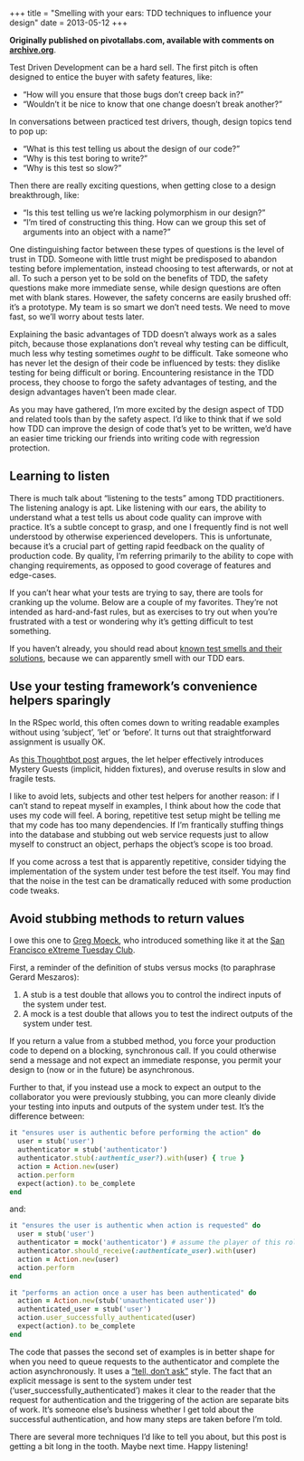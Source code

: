 +++
title = "Smelling with your ears: TDD techniques to influence your design"
date = 2013-05-12
+++

**Originally published on pivotallabs.com, available with comments on
[archive.org](https://web.archive.org/web/20140718182523/http://pivotallabs.com/smelling-with-ears-tdd-influence-design/)**.

Test Driven Development can be a hard sell. The first pitch is often designed
to entice the buyer with safety features, like:

- “How will you ensure that those bugs don’t creep back in?”
- “Wouldn’t it be nice to know that one change doesn’t break another?”

In conversations between practiced test drivers, though, design topics tend to
pop up:

- “What is this test telling us about the design of our code?”
- “Why is this test boring to write?”
- “Why is this test so slow?”

Then there are really exciting questions, when getting close to a design
breakthrough, like:

- “Is this test telling us we’re lacking polymorphism in our design?”
- “I’m tired of constructing this thing. How can we group this set of arguments
  into an object with a name?”

One distinguishing factor between these types of questions is the level of
trust in TDD. Someone with little trust might be predisposed to abandon testing
before implementation, instead choosing to test afterwards, or not at all. To
such a person yet to be sold on the benefits of TDD, the safety questions make
more immediate sense, while design questions are often met with blank stares.
However, the safety concerns are easily brushed off: it’s a prototype. My team
is so smart we don’t need tests. We need to move fast, so we’ll worry about
tests later.

Explaining the basic advantages of TDD doesn’t always work as a sales pitch,
because those explanations don’t reveal why testing can be difficult, much less
why testing sometimes *ought* to be difficult. Take someone who has never let
the design of their code be influenced by tests: they dislike testing for being
difficult or boring. Encountering resistance in the TDD process, they choose to
forgo the safety advantages of testing, and the design advantages haven’t been
made clear.

As you may have gathered, I’m more excited by the design aspect of TDD and
related tools than by the safety aspect. I’d like to think that if we sold how
TDD can improve the design of code that’s yet to be written, we’d have an
easier time tricking our friends into writing code with regression protection.

## Learning to listen

There is much talk about “listening to the tests” among TDD practitioners. The
listening analogy is apt. Like listening with our ears, the ability to
understand what a test tells us about code quality can improve with practice.
It’s a subtle concept to grasp, and one I frequently find is not well
understood by otherwise experienced developers. This is unfortunate, because
it’s a crucial part of getting rapid feedback on the quality of production
code. By quality, I’m referring primarily to the ability to cope with changing
requirements, as opposed to good coverage of features and edge-cases.

If you can’t hear what your tests are trying to say, there are tools for
cranking up the volume. Below are a couple of my favorites. They’re not
intended as hard-and-fast rules, but as exercises to try out when you’re
frustrated with a test or wondering why it’s getting difficult to test
something.

If you haven’t already, you should read about [known test smells and their
solutions](http://xunitpatterns.com/Test%20Smells.html), because we can
apparently smell with our TDD ears.

## Use your testing framework’s convenience helpers sparingly

In the RSpec world, this often comes down to writing readable examples without
using ‘subject’, ‘let’ or ‘before’. It turns out that straightforward
assignment is usually OK.

As [this Thoughtbot post](https://thoughtbot.com/blog/lets-not) argues, the let
helper effectively introduces Mystery Guests (implicit, hidden fixtures), and
overuse results in slow and fragile tests.

I like to avoid lets, subjects and other test helpers for another reason: if I
can’t stand to repeat myself in examples, I think about how the code that uses
my code will feel. A boring, repetitive test setup might be telling me that my
code has too many dependencies. If I’m frantically stuffing things into the
database and stubbing out web service requests just to allow myself to
construct an object, perhaps the object’s scope is too broad.

If you come across a test that is apparently repetitive, consider tidying the
implementation of the system under test before the test itself. You may find
that the noise in the test can be dramatically reduced with some production
code tweaks.

## Avoid stubbing methods to return values

I owe this one to [Greg Moeck](http://gmoeck.github.io/), who introduced
something like it at the [San Francisco eXtreme Tuesday
Club](https://web.archive.org/web/20140816042552/http://www.meetup.com/pivotal-labs-sf/).

First, a reminder of the definition of stubs versus mocks (to paraphrase Gerard
Meszaros):

1. A stub is a test double that allows you to control the indirect inputs of
   the system under test.
1. A mock is a test double that allows you to test the indirect outputs of the
   system under test.

If you return a value from a stubbed method, you force your production code to
depend on a blocking, synchronous call. If you could otherwise send a message
and not expect an immediate response, you permit your design to (now or in the
future) be asynchronous.

Further to that, if you instead use a mock to expect an output to the
collaborator you were previously stubbing, you can more cleanly divide your
testing into inputs and outputs of the system under test. It’s the difference
between:

```ruby
it "ensures user is authentic before performing the action" do
  user = stub('user')
  authenticator = stub('authenticator')
  authenticator.stub(:authentic_user?).with(user) { true }
  action = Action.new(user)
  action.perform
  expect(action).to be_complete
end
```

and:

```ruby
it "ensures the user is authentic when action is requested" do
  user = stub('user')
  authenticator = mock('authenticator') # assume the player of this role knows who to tell when authentication succeeds or fails
  authenticator.should_receive(:authenticate_user).with(user)
  action = Action.new(user)
  action.perform
end

it "performs an action once a user has been authenticated" do
  action = Action.new(stub('unauthenticated user'))
  authenticated_user = stub('user')
  action.user_successfully_authenticated(user)
  expect(action).to be_complete
end
```

The code that passes the second set of examples is in better shape for when you
need to queue requests to the authenticator and complete the action
asynchronously. It uses a [“tell, don’t
ask”](https://web.archive.org/web/20140708203233/http://pragprog.com/articles/tell-dont-ask)
style. The fact that an explicit message is sent to the system under test
(‘user_successfully_authenticated’) makes it clear to the reader that the
request for authentication and the triggering of the action are separate bits
of work. It’s someone else’s business whether I get told about the successful
authentication, and how many steps are taken before I’m told.

There are several more techniques I’d like to tell you about, but this post is
getting a bit long in the tooth. Maybe next time. Happy listening!
